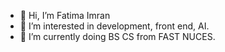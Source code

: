 - 👋 Hi, I’m Fatima Imran
- 👀 I’m interested in development, front end, AI.
- 🌱 I’m currently doing BS CS from FAST NUCES.

